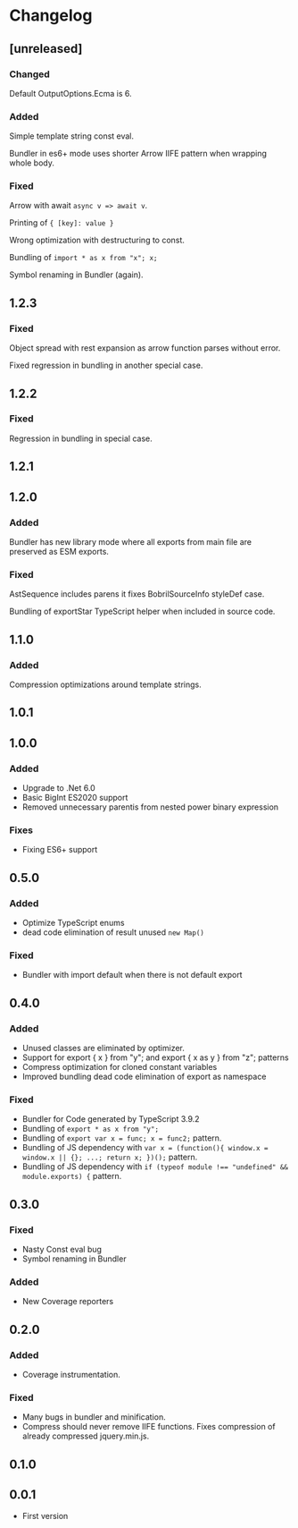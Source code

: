 # Changelog

## [unreleased]

### Changed

Default OutputOptions.Ecma is 6.

### Added

Simple template string const eval.

Bundler in es6+ mode uses shorter Arrow IIFE pattern when wrapping whole body.

### Fixed

Arrow with await `async v => await v`.

Printing of `{ [key]: value }`

Wrong optimization with destructuring to const.

Bundling of `import * as x from "x"; x;`

Symbol renaming in Bundler (again).

## 1.2.3

### Fixed

Object spread with rest expansion as arrow function parses without error.

Fixed regression in bundling in another special case.

## 1.2.2

### Fixed

Regression in bundling in special case.

## 1.2.1

## 1.2.0

### Added

Bundler has new library mode where all exports from main file are preserved as ESM exports.

### Fixed

AstSequence includes parens it fixes BobrilSourceInfo styleDef case.

Bundling of exportStar TypeScript helper when included in source code.

## 1.1.0

### Added

Compression optimizations around template strings.

## 1.0.1

## 1.0.0

### Added

-   Upgrade to .Net 6.0
-   Basic BigInt ES2020 support
-   Removed unnecessary parentis from nested power binary expression

### Fixes

-   Fixing ES6+ support

## 0.5.0

### Added

-   Optimize TypeScript enums
-   dead code elimination of result unused `new Map()`

### Fixed

-   Bundler with import default when there is not default export

## 0.4.0

### Added

-   Unused classes are eliminated by optimizer.
-   Support for export { x } from "y"; and export { x as y } from "z"; patterns
-   Compress optimization for cloned constant variables
-   Improved bundling dead code elimination of export as namespace

### Fixed

-   Bundler for Code generated by TypeScript 3.9.2
-   Bundling of `export * as x from "y";`
-   Bundling of `export var x = func; x = func2;` pattern.
-   Bundling of JS dependency with `var x = (function(){ window.x = window.x || {}; ...; return x; })();` pattern.
-   Bundling of JS dependency with `if (typeof module !== "undefined" && module.exports) {` pattern.

## 0.3.0

### Fixed

-   Nasty Const eval bug
-   Symbol renaming in Bundler

### Added

-   New Coverage reporters

## 0.2.0

### Added

-   Coverage instrumentation.

### Fixed

-   Many bugs in bundler and minification.
-   Compress should never remove IIFE functions. Fixes compression of already compressed jquery.min.js.

## 0.1.0

## 0.0.1

-   First version
